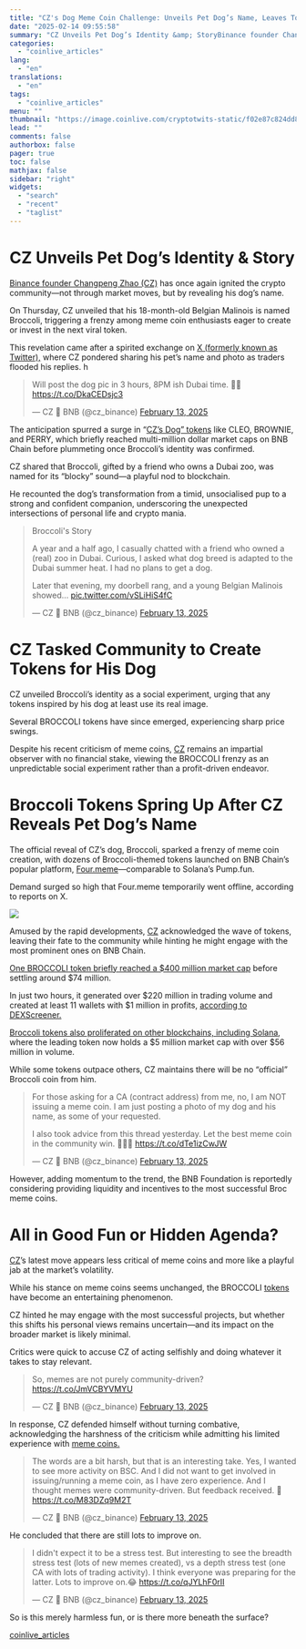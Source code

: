 ```yaml
---
title: "CZ's Dog Meme Coin Challenge: Unveils Pet Dog’s Name, Leaves Token Creation to Community, a Genius Move or a Misleading Gimmick?"
date: "2025-02-14 09:55:58"
summary: "CZ Unveils Pet Dog’s Identity &amp; StoryBinance founder Changpeng Zhao (CZ) has once again ignited the crypto community—not through market moves, but by revealing his dog’s name. On Thursday, CZ unveiled that his 18-month-old Belgian Malinois is named Broccoli, triggering a frenzy among meme coin enthusiasts eager to create or..."
categories:
  - "coinlive_articles"
lang:
  - "en"
translations:
  - "en"
tags:
  - "coinlive_articles"
menu: ""
thumbnail: "https://image.coinlive.com/cryptotwits-static/f02e87c824dd8c61a91ef418f5e1825e.jpeg"
lead: ""
comments: false
authorbox: false
pager: true
toc: false
mathjax: false
sidebar: "right"
widgets:
  - "search"
  - "recent"
  - "taglist"
---
```


CZ Unveils Pet Dog’s Identity & Story
=====================================

[Binance founder Changpeng Zhao (CZ)](https://www.coinlive.com/news/cz-s-change-of-heart-on-meme-coins-hints-meme-coin ) has once again ignited the crypto community—not through market moves, but by revealing his dog’s name.

On Thursday, CZ unveiled that his 18-month-old Belgian Malinois is named Broccoli, triggering a frenzy among meme coin enthusiasts eager to create or invest in the next viral token.

This revelation came after a spirited exchange on [X (formerly known as Twitter),](ttps://www.coinlive.com/news/Tweetocalypse-or-X-citing-Changes-Elon-Musk-Rebrands-Twitter-to ) where CZ pondered sharing his pet’s name and photo as traders flooded his replies. h

> Will post the dog pic in 3 hours, 8PM ish Dubai time. 🦮🤣 <https://t.co/DkaCEDsjc3>
> 
> — CZ 🔶 BNB (@cz\_binance) [February 13, 2025](https://twitter.com/cz_binance/status/1890025255084966232?ref_src=twsrc%5Etfw)

The anticipation spurred a surge in “[CZ’s Dog” tokens](https://www.coinlive.com/news/cz-s-change-of-heart-on-meme-coins-hints-meme-coin ) like CLEO, BROWNIE, and PERRY, which briefly reached multi-million dollar market caps on BNB Chain before plummeting once Broccoli’s identity was confirmed.

CZ shared that Broccoli, gifted by a friend who owns a Dubai zoo, was named for its “blocky” sound—a playful nod to blockchain.

He recounted the dog’s transformation from a timid, unsocialised pup to a strong and confident companion, underscoring the unexpected intersections of personal life and crypto mania.

> Broccoli's Story  
>   
> A year and a half ago, I casually chatted with a friend who owned a (real) zoo in Dubai. Curious, I asked what dog breed is adapted to the Dubai summer heat. I had no plans to get a dog.   
>   
> Later that evening, my doorbell rang, and a young Belgian Malinois showed… [pic.twitter.com/vSLiHiS4fC](https://t.co/vSLiHiS4fC)
> 
> — CZ 🔶 BNB (@cz\_binance) [February 13, 2025](https://twitter.com/cz_binance/status/1890071433214038103?ref_src=twsrc%5Etfw)

CZ Tasked Community to Create Tokens for His Dog
================================================

CZ unveiled Broccoli’s identity as a social experiment, urging that any tokens inspired by his dog at least use its real image.

Several BROCCOLI tokens have since emerged, experiencing sharp price swings.

Despite his recent criticism of meme coins, [CZ](https://www.coinlive.com/news/cz-returns-to-lead-ai-and-strategic-investments-reinvents-binance ) remains an impartial observer with no financial stake, viewing the BROCCOLI frenzy as an unpredictable social experiment rather than a profit-driven endeavor.

Broccoli Tokens Spring Up After CZ Reveals Pet Dog’s Name
=========================================================

The official reveal of CZ’s dog, Broccoli, sparked a frenzy of meme coin creation, with dozens of Broccoli-themed tokens launched on BNB Chain’s popular platform, [Four.meme](https://four.meme/)—comparable to Solana’s Pump.fun.

Demand surged so high that Four.meme temporarily went offline, according to reports on X.

![](https://image.coinlive.com/cryptotwits-static/5d6e30e902c0bce5a77d16421a2a1bd3.jpg)

Amused by the rapid developments, [CZ](https://www.coinlive.com/news/cz-returns-to-lead-ai-and-strategic-investments-reinvents-binance ) acknowledged the wave of tokens, leaving their fate to the community while hinting he might engage with the most prominent ones on BNB Chain.

[One BROCCOLI token briefly reached a $400 million market cap](https://dexscreener.com/bsc/0xa5067360b13fc7a2685dc82dcd1bf2b4b8d7868b) before settling around $74 million.

In just two hours, it generated over $220 million in trading volume and created at least 11 wallets with $1 million in profits, [according to DEXScreener.](https://dexscreener.com/solana/9wkngcvmutpngqtmhnzqwvryd7gpffxukcakdxgtvskp) 

[Broccoli tokens also proliferated on other blockchains, including Solana](https://www.geckoterminal.com/ ), where the leading token now holds a $5 million market cap with over $56 million in volume.

While some tokens outpace others, CZ maintains there will be no “official” Broccoli coin from him.

> For those asking for a CA (contract address) from me, no, I am NOT issuing a meme coin. I am just posting a photo of my dog and his name, as some of your requested.  
>   
> I also took advice from this thread yesterday. Let the best meme coin in the community win. 🙏🙏🙏 <https://t.co/dTe1izCwJW>
> 
> — CZ 🔶 BNB (@cz\_binance) [February 13, 2025](https://twitter.com/cz_binance/status/1890075311141974411?ref_src=twsrc%5Etfw)

However, adding momentum to the trend, the BNB Foundation is reportedly considering providing liquidity and incentives to the most successful Broc meme coins.

All in Good Fun or Hidden Agenda?
=================================

[CZ](https://www.coinlive.com/news/travala-ava-momentum-wanes-despite-record-rally-and-cz-s-faithful )’s latest move appears less critical of meme coins and more like a playful jab at the market’s volatility.

While his stance on meme coins seems unchanged, the BROCCOLI [tokens](https://www.coinlive.com/news/central-african-republic-president-s-x-account-unveils-official-meme-coin ) have become an entertaining phenomenon.

CZ hinted he may engage with the most successful projects, but whether this shifts his personal views remains uncertain—and its impact on the broader market is likely minimal.

Critics were quick to accuse CZ of acting selfishly and doing whatever it takes to stay relevant.

> So, memes are not purely community-driven? <https://t.co/JmVCBYVMYU>
> 
> — CZ 🔶 BNB (@cz\_binance) [February 13, 2025](https://twitter.com/cz_binance/status/1890148499582316828?ref_src=twsrc%5Etfw)

In response, CZ defended himself without turning combative, acknowledging the harshness of the criticism while admitting his limited experience with [meme coins.](https://www.coinlive.com/news/cz-s-change-of-heart-on-meme-coins-hints-meme-coin ) 

> The words are a bit harsh, but that is an interesting take. Yes, I wanted to see more activity on BSC. And I did not want to get involved in issuing/running a meme coin, as I have zero experience. And I thought memes were community-driven. But feedback received. 🙏 <https://t.co/M83DZq9M2T>
> 
> — CZ 🔶 BNB (@cz\_binance) [February 13, 2025](https://twitter.com/cz_binance/status/1890148026951643631?ref_src=twsrc%5Etfw)

He concluded that there are still lots to improve on.

> I didn't expect it to be a stress test. But interesting to see the breadth stress test (lots of new memes created), vs a depth stress test (one CA with lots of trading activity). I think everyone was preparing for the latter. Lots to improve on.😂 <https://t.co/qJYLhF0rII>
> 
> — CZ 🔶 BNB (@cz\_binance) [February 13, 2025](https://twitter.com/cz_binance/status/1890152287018078479?ref_src=twsrc%5Etfw)

So is this merely harmless fun, or is there more beneath the surface?

[coinlive_articles](https://www.coinlive.com/news/cz-s-dog-meme-coin-challenge-unveils-pet-dog-s-name-leaves)
